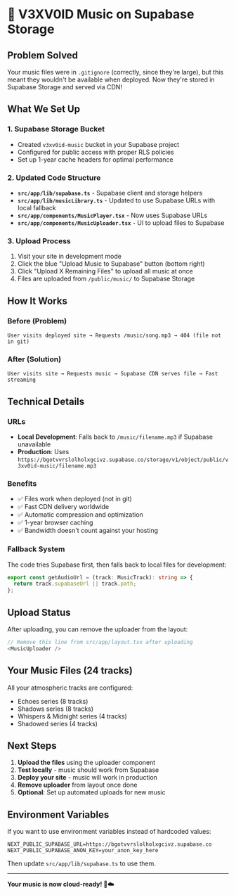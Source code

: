 # 🎵 V3XV0ID Music on Supabase Storage

## Problem Solved

Your music files were in `.gitignore` (correctly, since they're large), but this meant they wouldn't be available when deployed. Now they're stored in Supabase Storage and served via CDN!

## What We Set Up

### 1. **Supabase Storage Bucket**
- Created `v3xv0id-music` bucket in your Supabase project
- Configured for public access with proper RLS policies
- Set up 1-year cache headers for optimal performance

### 2. **Updated Code Structure**
- **`src/app/lib/supabase.ts`** - Supabase client and storage helpers
- **`src/app/lib/musicLibrary.ts`** - Updated to use Supabase URLs with local fallback
- **`src/app/components/MusicPlayer.tsx`** - Now uses Supabase URLs
- **`src/app/components/MusicUploader.tsx`** - UI to upload files to Supabase

### 3. **Upload Process**
1. Visit your site in development mode
2. Click the blue "Upload Music to Supabase" button (bottom right)
3. Click "Upload X Remaining Files" to upload all music at once
4. Files are uploaded from `/public/music/` to Supabase Storage

## How It Works

### Before (Problem)
```
User visits deployed site → Requests /music/song.mp3 → 404 (file not in git)
```

### After (Solution)
```
User visits site → Requests music → Supabase CDN serves file → Fast streaming
```

## Technical Details

### URLs
- **Local Development**: Falls back to `/music/filename.mp3` if Supabase unavailable
- **Production**: Uses `https://bgotvvrslolholxgcivz.supabase.co/storage/v1/object/public/v3xv0id-music/filename.mp3`

### Benefits
- ✅ Files work when deployed (not in git)
- ✅ Fast CDN delivery worldwide
- ✅ Automatic compression and optimization
- ✅ 1-year browser caching
- ✅ Bandwidth doesn't count against your hosting

### Fallback System
The code tries Supabase first, then falls back to local files for development:

```typescript
export const getAudioUrl = (track: MusicTrack): string => {
  return track.supabaseUrl || track.path;
};
```

## Upload Status

After uploading, you can remove the uploader from the layout:

```typescript
// Remove this line from src/app/layout.tsx after uploading
<MusicUploader />
```

## Your Music Files (24 tracks)

All your atmospheric tracks are configured:
- Echoes series (8 tracks)
- Shadows series (8 tracks) 
- Whispers & Midnight series (4 tracks)
- Shadowed series (4 tracks)

## Next Steps

1. **Upload the files** using the uploader component
2. **Test locally** - music should work from Supabase
3. **Deploy your site** - music will work in production
4. **Remove uploader** from layout once done
5. **Optional**: Set up automated uploads for new music

## Environment Variables

If you want to use environment variables instead of hardcoded values:

```env
NEXT_PUBLIC_SUPABASE_URL=https://bgotvvrslolholxgcivz.supabase.co
NEXT_PUBLIC_SUPABASE_ANON_KEY=your_anon_key_here
```

Then update `src/app/lib/supabase.ts` to use them.

---

**Your music is now cloud-ready! 🎵☁️** 